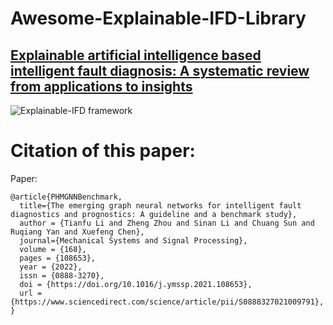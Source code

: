 # Awesome-Explainable-IFD-Library
## [Explainable artificial intelligence based intelligent fault diagnosis: A systematic review from applications to insights](https://www.sciencedirect.com/science/article/pii/S0888327021009791)
![Explainable-IFD framework](https://github.com/HazeDT/PHMGNNBenchmark/blob/main/logo2.png)


# Citation of this paper:
Paper:
```
@article{PHMGNNBenchmark,
  title={The emerging graph neural networks for intelligent fault diagnostics and prognostics: A guideline and a benchmark study},
  author = {Tianfu Li and Zheng Zhou and Sinan Li and Chuang Sun and Ruqiang Yan and Xuefeng Chen},
  journal={Mechanical Systems and Signal Processing},
  volume = {168},
  pages = {108653},
  year = {2022},
  issn = {0888-3270},
  doi = {https://doi.org/10.1016/j.ymssp.2021.108653},
  url = {https://www.sciencedirect.com/science/article/pii/S0888327021009791},
}
```
